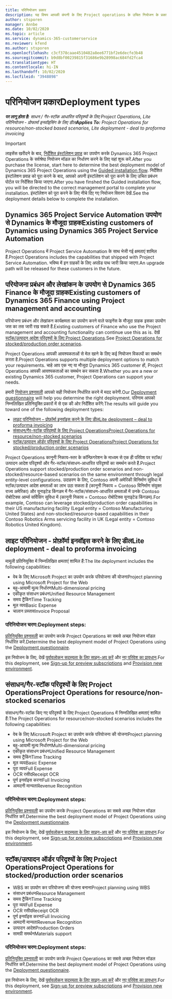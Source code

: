 ```yaml
---
title: परिनियोजन प्रकार
description: यह विषय आपकी कंपनी के लिए Project operations के उचित नियोजन के प्रकार को निर्धारित करने में आपकी मदद करने हेतु जानकारी प्रदान करता है.
author: stsporen
manager: Annbe
ms.date: 10/02/2020
ms.topic: article
ms.service: dynamics-365-customerservice
ms.reviewer: kfend
ms.author: stsporen
ms.openlocfilehash: c3cf378caae4510482a8ee6771bf2e6decfe3b48
ms.sourcegitcommit: b9d8bf00239815f31686e9b28998ac684fd2fca4
ms.translationtype: HT
ms.contentlocale: hi-IN
ms.lasthandoff: 10/02/2020
ms.locfileid: "3948898"
---
```

# <a name="deployment-types"></a><span data-ttu-id="ed27b-103">परिनियोजन प्रकार</span><span class="sxs-lookup"><span data-stu-id="ed27b-103">Deployment types</span></span>

<span data-ttu-id="ed27b-104">_**पर लागू होता है:** साधन / गैर-स्टॉक आधारित परिदृश्यों के लिए Project Operations, Lite परिनियोजन - प्रोफार्मा इनवॉइसिंग के लिए डील_</span><span class="sxs-lookup"><span data-stu-id="ed27b-104">_**Applies To:** Project Operations for resource/non-stocked based scenarios, Lite deployment - deal to proforma invoicing_</span></span>

> [!IMPORTANT]
> <span data-ttu-id="ed27b-105">लाइसेंस खरीदने के बाद, [निर्देशित इंस्टॉलेशन प्रवाह](https://aka.ms/provisionprojectoperations) का उपयोग करके Dynamics 365 Project Operations के सर्वश्रेष्ठ नियोजन मॉडल का निर्धारण करने के लिए यहां शुरू करें.</span><span class="sxs-lookup"><span data-stu-id="ed27b-105">After you purchase the license, start here to determine the best deployment model of Dynamics 365 Project Operations using the [Guided installation flow](https://aka.ms/provisionprojectoperations).</span></span>
> <span data-ttu-id="ed27b-106">निर्देशित इंस्टॉलेशन प्रवाह को पूरा करने के बाद, आपको अपनी इंस्टॉलेशन को पूरा करने के लिए उचित प्रबंधन पोर्टल पर निर्देशित किया जाएगा.</span><span class="sxs-lookup"><span data-stu-id="ed27b-106">After you have finshed the Guided installation flow, you will be directed to the correct management portal to complete your installation.</span></span> <span data-ttu-id="ed27b-107">इंस्टॉलेशन को पूरा करने के लिए नीचे दिए गए नियोजन विवरण देखें.</span><span class="sxs-lookup"><span data-stu-id="ed27b-107">See the deployment details below to complete the installation.</span></span>


## <a name="existing-customers-of-dynamics-using-dynamics-365-project-service-automation"></a><span data-ttu-id="ed27b-108">Dynamics 365 Project Service Automation उपयोग से Dynamics के मौजूदा ग्राहक</span><span class="sxs-lookup"><span data-stu-id="ed27b-108">Existing customers of Dynamics using Dynamics 365 Project Service Automation</span></span>
<span data-ttu-id="ed27b-109">Project Operations में Project Service Automation के साथ भेजी गई क्षमताएं शामिल हैं.</span><span class="sxs-lookup"><span data-stu-id="ed27b-109">Project Operations includes the capabilities that shipped with Project Service Automation.</span></span> <span data-ttu-id="ed27b-110">भविष्य में इन ग्राहकों के लिए अपग्रेड पाथ जारी किया जाएगा.</span><span class="sxs-lookup"><span data-stu-id="ed27b-110">An upgrade path will be released for these customers in the future.</span></span>

## <a name="existing-customers-of-dynamics-365-finance-using-project-management-and-accounting"></a><span data-ttu-id="ed27b-111">परियोजना प्रबंधन और लेखांकन के उपयोग से Dynamics 365 Finance के मौजूदा ग्राहक</span><span class="sxs-lookup"><span data-stu-id="ed27b-111">Existing customers of Dynamics 365 Finance using Project management and accounting</span></span> 

<span data-ttu-id="ed27b-112">परियोजना प्रबंधन और लेखांकन कार्यक्षमता का उपयोग करने वाले फाइनेंस के मौजूदा ग्राहक इसका उपयोग जस का तस जारी रख सकते हैं.</span><span class="sxs-lookup"><span data-stu-id="ed27b-112">Existing customers of Finance who use the Project management and accounting functionality can continue use this as is.</span></span> <span data-ttu-id="ed27b-113">देखें [स्टॉक/उत्पादन आदेश परिदृश्यों के लिए Project Operations](#pma).</span><span class="sxs-lookup"><span data-stu-id="ed27b-113">See [Project Operations for stocked/production order scenarios](#pma).</span></span>

<span data-ttu-id="ed27b-114">Project Operations आपकी आवश्यकताओं से मेल खाने के लिए कई नियोजन विकल्पों का समर्थन करता है.</span><span class="sxs-lookup"><span data-stu-id="ed27b-114">Project Operations supports multiple deployment options to match your requirements.</span></span> <span data-ttu-id="ed27b-115">चाहे आप एक नए या मौजूदा Dynamics 365 customer हों, Project Operations आपकी आवश्यकताओं का समर्थन कर सकता है.</span><span class="sxs-lookup"><span data-stu-id="ed27b-115">Whether you are a new or existing Dynamics 365 customer, Project Operations can support your needs.</span></span>

<span data-ttu-id="ed27b-116">हमारी [नियोजन प्रश्नावली](https://aka.ms/provisionprojectoperations) आपको सही नियोजन निर्धारित करने में मदद करेगी.</span><span class="sxs-lookup"><span data-stu-id="ed27b-116">Our [Deployment questionnaire](https://aka.ms/provisionprojectoperations) will help you determine the right deployment.</span></span> <span data-ttu-id="ed27b-117">परिणाम आपको निम्नलिखित प्रतिनियुक्ति प्रकारों में से एक की ओर निर्देशित करेंगे:</span><span class="sxs-lookup"><span data-stu-id="ed27b-117">The results will guide you toward one of the following deployment types:</span></span>

- [<span data-ttu-id="ed27b-118">लाइट परिनियोजन – प्रोफ़ॉर्मा इनवॉइस करने के लिए डील</span><span class="sxs-lookup"><span data-stu-id="ed27b-118">Lite deployment – deal to proforma invoicing</span></span>](#lite)
- [<span data-ttu-id="ed27b-119">संसाधन/गैर-स्टॉक परिदृश्यों के लिए Project Operations</span><span class="sxs-lookup"><span data-stu-id="ed27b-119">Project Operations for resource/non-stocked scenarios</span></span>](#integrated)
- [<span data-ttu-id="ed27b-120">स्टॉक/उत्पादन ऑर्डर परिदृश्यों के लिए Project Operations</span><span class="sxs-lookup"><span data-stu-id="ed27b-120">Project Operations for stocked/production order scenarios</span></span>](#pma)

<span data-ttu-id="ed27b-121">Project Operations कानूनी निकाय-स्तर के कॉन्फ़िगरेशन के माध्यम से एक ही परिवेश पर स्टॉक/उत्पादन आदेश परिदृश्यों और गैर-स्टॉक/संसाधन-आधारित परिदृश्यों का समर्थन करते हैं.</span><span class="sxs-lookup"><span data-stu-id="ed27b-121">Project Operations support stocked/production order scenarios and non-stocked/resource-based scenarios on the same environment through legal entity-level configurations.</span></span> <span data-ttu-id="ed27b-122">उदाहरण के लिए, Contoso अपनी अमेरिकी विनिर्माण सुविधा में स्टॉक/उत्पादन आदेश क्षमताओं का लाभ उठा सकता है (कानूनी निकाय = Contoso विनिर्माण संयुक्त राज्य अमेरिका) और यूनाइटेड किंगडम में गैर-स्टॉक/संसाधन-आधारित क्षमताओं में उनके Contoso रोबोटिक्स आर्म्स सर्विसिंग सुविधा में (कानूनी निकाय = Contoso रोबोटिक्स यूनाइटेड किंगडम).</span><span class="sxs-lookup"><span data-stu-id="ed27b-122">For example, Contoso can leverage stocked/production order capabilities in their US manufacturing facility (Legal entity = Contoso Manufacturing United States) and non-stocked/resource-based capabilities in their Contoso Robotics Arms servicing facility in UK (Legal entity = Contoso Robotics United Kingdom).</span></span>

## <a name="a-namelitelite-deployment---deal-to-proforma-invoicing"></a><span data-ttu-id="ed27b-123"><a name="lite"><a/>लाइट परिनियोजन - प्रोफ़ॉर्मा इनवॉइस करने के लिए डील</span><span class="sxs-lookup"><span data-stu-id="ed27b-123"><a name="lite"><a/>Lite deployment - deal to proforma invoicing</span></span>
<span data-ttu-id="ed27b-124">मामूली प्रतिनियुक्ति में निम्नलिखित क्षमताएं शामिल हैं:</span><span class="sxs-lookup"><span data-stu-id="ed27b-124">The lite deployment includes the following capabilities:</span></span>

- <span data-ttu-id="ed27b-125">वेब के लिए Microsoft Project का उपयोग करके परियोजना की योजना</span><span class="sxs-lookup"><span data-stu-id="ed27b-125">Project planning using Microsoft Project for the Web</span></span>
- <span data-ttu-id="ed27b-126">बहु-आयामी मूल्य निर्धारण</span><span class="sxs-lookup"><span data-stu-id="ed27b-126">Multi-dimensional pricing</span></span>
- <span data-ttu-id="ed27b-127">एकीकृत संसाधन प्रबंधन</span><span class="sxs-lookup"><span data-stu-id="ed27b-127">Unified Resource Management</span></span>
- <span data-ttu-id="ed27b-128">समय ट्रैकिंग</span><span class="sxs-lookup"><span data-stu-id="ed27b-128">Time Tracking</span></span>
- <span data-ttu-id="ed27b-129">मूल व्यय</span><span class="sxs-lookup"><span data-stu-id="ed27b-129">Basic Expense</span></span>
- <span data-ttu-id="ed27b-130">चालान प्रस्ताव</span><span class="sxs-lookup"><span data-stu-id="ed27b-130">Invoice Proposal</span></span>

### <a name="deployment-steps"></a><span data-ttu-id="ed27b-131">परिनियोजन चरण:</span><span class="sxs-lookup"><span data-stu-id="ed27b-131">Deployment steps:</span></span>
<span data-ttu-id="ed27b-132">[प्रतिनियुक्ति प्रश्नावली](https://aka.ms/provisionprojectoperations) का उपयोग करके Project Operations का सबसे अच्छा नियोजन मॉडल निर्धारित करें.</span><span class="sxs-lookup"><span data-stu-id="ed27b-132">Determine the best deployment model of Project Operations using the [Deployment questionnaire](https://aka.ms/provisionprojectoperations).</span></span>

<span data-ttu-id="ed27b-133">इस नियोजन के लिए, देखें [पूर्वावलोकन सदस्यता के लिए साइन-अप करें](lite-preview-subscription-sign-up.md) और [नए परिवेश का प्रावधान](lite-deployment.md).</span><span class="sxs-lookup"><span data-stu-id="ed27b-133">For this deployment, see [Sign-up for preview subscriptions](lite-preview-subscription-sign-up.md) and [Provision new environment](lite-deployment.md).</span></span> 


## <a name="a-nameintegratedproject-operations-for-resourcenon-stocked-scenarios"></a><span data-ttu-id="ed27b-134"><a name="integrated"><a/>संसाधन/गैर-स्टॉक परिदृश्यों के लिए Project Operations</span><span class="sxs-lookup"><span data-stu-id="ed27b-134"><a name="integrated"><a/>Project Operations for resource/non-stocked scenarios</span></span>
<span data-ttu-id="ed27b-135">संसाधन/गैर-स्टॉक किए गए परिदृश्यों के लिए Project Operations में निम्नलिखित क्षमताएं शामिल हैं:</span><span class="sxs-lookup"><span data-stu-id="ed27b-135">The Project Operations for resource/non-stocked scenarios includes the following capabilities:</span></span>
  
- <span data-ttu-id="ed27b-136">वेब के लिए Microsoft Project का उपयोग करके परियोजना की योजना</span><span class="sxs-lookup"><span data-stu-id="ed27b-136">Project planning using Microsoft Project for the Web</span></span>
- <span data-ttu-id="ed27b-137">बहु-आयामी मूल्य निर्धारण</span><span class="sxs-lookup"><span data-stu-id="ed27b-137">Multi-dimensional pricing</span></span>
- <span data-ttu-id="ed27b-138">एकीकृत संसाधन प्रबंधन</span><span class="sxs-lookup"><span data-stu-id="ed27b-138">Unified Resource Management</span></span>
- <span data-ttu-id="ed27b-139">समय ट्रैकिंग</span><span class="sxs-lookup"><span data-stu-id="ed27b-139">Time Tracking</span></span>
- <span data-ttu-id="ed27b-140">मूल व्यय</span><span class="sxs-lookup"><span data-stu-id="ed27b-140">Basic Expense</span></span>
- <span data-ttu-id="ed27b-141">पूरा व्यय</span><span class="sxs-lookup"><span data-stu-id="ed27b-141">Full Expense</span></span>
- <span data-ttu-id="ed27b-142">OCR रसीद</span><span class="sxs-lookup"><span data-stu-id="ed27b-142">Receipt OCR</span></span>
- <span data-ttu-id="ed27b-143">पूर्ण इनवॉइस करना</span><span class="sxs-lookup"><span data-stu-id="ed27b-143">Full Invoicing</span></span>
- <span data-ttu-id="ed27b-144">आमदनी मान्यता</span><span class="sxs-lookup"><span data-stu-id="ed27b-144">Revenue Recognition</span></span>

### <a name="deployment-steps"></a><span data-ttu-id="ed27b-145">परिनियोजन चरण:</span><span class="sxs-lookup"><span data-stu-id="ed27b-145">Deployment steps:</span></span>
<span data-ttu-id="ed27b-146">[प्रतिनियुक्ति प्रश्नावली](https://aka.ms/provisionprojectoperations) का उपयोग करके Project Operations का सबसे अच्छा नियोजन मॉडल निर्धारित करें.</span><span class="sxs-lookup"><span data-stu-id="ed27b-146">Determine the best deployment model of Project Operations using the [Deployment questionnaire](https://aka.ms/provisionprojectoperations).</span></span>

<span data-ttu-id="ed27b-147">इस नियोजन के लिए, देखें [पूर्वावलोकन सदस्यता के लिए साइन-अप करें](resource-sign-up-preview-subscription.md) और [नए परिवेश का प्रावधान](resource-provision-new-environment.md).</span><span class="sxs-lookup"><span data-stu-id="ed27b-147">For this deployment, see [Sign-up for preview subscriptions](resource-sign-up-preview-subscription.md) and [Provision new environment](resource-provision-new-environment.md).</span></span> 


## <a name="project-operations-for-stockedproduction-order-scenarios"></a><a name="pma"></a><span data-ttu-id="ed27b-148">स्टॉक/उत्पादन ऑर्डर परिदृश्यों के लिए Project Operations</span><span class="sxs-lookup"><span data-stu-id="ed27b-148">Project Operations for stocked/production order scenarios</span></span>

- <span data-ttu-id="ed27b-149">WBS का उपयोग कर परियोजना की योजना बनाना</span><span class="sxs-lookup"><span data-stu-id="ed27b-149">Project planning using WBS</span></span>
- <span data-ttu-id="ed27b-150">संसाधन प्रबंधन</span><span class="sxs-lookup"><span data-stu-id="ed27b-150">Resource Management</span></span>
- <span data-ttu-id="ed27b-151">समय ट्रैकिंग</span><span class="sxs-lookup"><span data-stu-id="ed27b-151">Time Tracking</span></span>
- <span data-ttu-id="ed27b-152">पूरा व्यय</span><span class="sxs-lookup"><span data-stu-id="ed27b-152">Full Expense</span></span>
- <span data-ttu-id="ed27b-153">OCR रसीद</span><span class="sxs-lookup"><span data-stu-id="ed27b-153">Receipt OCR</span></span>
- <span data-ttu-id="ed27b-154">पूर्ण इनवॉइस करना</span><span class="sxs-lookup"><span data-stu-id="ed27b-154">Full Invoicing</span></span>
- <span data-ttu-id="ed27b-155">आमदनी मान्यता</span><span class="sxs-lookup"><span data-stu-id="ed27b-155">Revenue Recognition</span></span>
- <span data-ttu-id="ed27b-156">उत्पादन आदेश</span><span class="sxs-lookup"><span data-stu-id="ed27b-156">Production Orders</span></span>
- <span data-ttu-id="ed27b-157">सामग्री समर्थन</span><span class="sxs-lookup"><span data-stu-id="ed27b-157">Materials support</span></span>

### <a name="deployment-steps"></a><span data-ttu-id="ed27b-158">परिनियोजन चरण:</span><span class="sxs-lookup"><span data-stu-id="ed27b-158">Deployment steps:</span></span>
<span data-ttu-id="ed27b-159">[प्रतिनियुक्ति प्रश्नावली](https://aka.ms/provisionprojectoperations) का उपयोग करके Project Operations का सबसे अच्छा नियोजन मॉडल निर्धारित करें.</span><span class="sxs-lookup"><span data-stu-id="ed27b-159">Determine the best deployment model of Project Operations using the [Deployment questionnaire](https://aka.ms/provisionprojectoperations).</span></span>

<span data-ttu-id="ed27b-160">इस नियोजन के लिए, देखें [पूर्वावलोकन सदस्यता के लिए साइन-अप करें](https://docs.microsoft.com/dynamics365/fin-ops-core/dev-itpro/dev-tools/sign-up-preview-subscription?toc=/dynamics365/finance/toc.json) और [नए परिवेश का प्रावधान](https://docs.microsoft.com/dynamics365/fin-ops-core/dev-itpro/deployment/deploy-demo-environment?toc=/dynamics365/finance/toc.json).</span><span class="sxs-lookup"><span data-stu-id="ed27b-160">For this deployment, see [Sign-up for preview subscriptions](https://docs.microsoft.com/dynamics365/fin-ops-core/dev-itpro/dev-tools/sign-up-preview-subscription?toc=/dynamics365/finance/toc.json) and [Provision new environment](https://docs.microsoft.com/dynamics365/fin-ops-core/dev-itpro/deployment/deploy-demo-environment?toc=/dynamics365/finance/toc.json).</span></span> 



